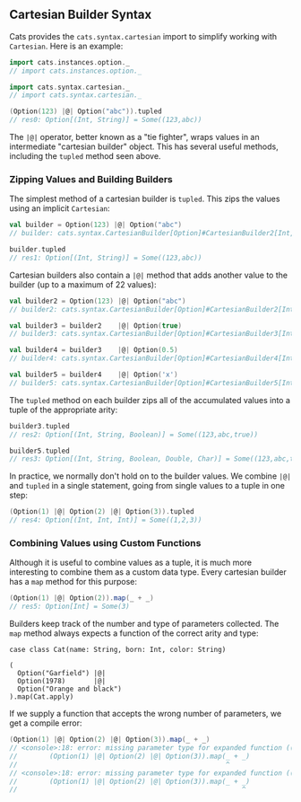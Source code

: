 ## Cartesian Builder Syntax

Cats provides the `cats.syntax.cartesian` import
to simplify working with `Cartesian`.
Here is an example:

```scala
import cats.instances.option._
// import cats.instances.option._

import cats.syntax.cartesian._
// import cats.syntax.cartesian._

(Option(123) |@| Option("abc")).tupled
// res0: Option[(Int, String)] = Some((123,abc))
```

The `|@|` operator, better known as a "tie fighter",
wraps values in an intermediate "cartesian builder" object.
This has several useful methods,
including the `tupled` method seen above.

### Zipping Values and Building Builders

The simplest method of a cartesian builder is `tupled`.
This zips the values using an implicit `Cartesian`:

```scala
val builder = Option(123) |@| Option("abc")
// builder: cats.syntax.CartesianBuilder[Option]#CartesianBuilder2[Int,String] = cats.syntax.CartesianBuilder$CartesianBuilder2@38e3a40c

builder.tupled
// res1: Option[(Int, String)] = Some((123,abc))
```

Cartesian builders also contain a `|@|` method
that adds another value to the builder
(up to a maximum of 22 values):

```scala
val builder2 = Option(123) |@| Option("abc")
// builder2: cats.syntax.CartesianBuilder[Option]#CartesianBuilder2[Int,String] = cats.syntax.CartesianBuilder$CartesianBuilder2@61959476

val builder3 = builder2    |@| Option(true)
// builder3: cats.syntax.CartesianBuilder[Option]#CartesianBuilder3[Int,String,Boolean] = cats.syntax.CartesianBuilder$CartesianBuilder3@475fa7c2

val builder4 = builder3    |@| Option(0.5)
// builder4: cats.syntax.CartesianBuilder[Option]#CartesianBuilder4[Int,String,Boolean,Double] = cats.syntax.CartesianBuilder$CartesianBuilder4@5e528553

val builder5 = builder4    |@| Option('x')
// builder5: cats.syntax.CartesianBuilder[Option]#CartesianBuilder5[Int,String,Boolean,Double,Char] = cats.syntax.CartesianBuilder$CartesianBuilder5@7a016e63
```

The `tupled` method on each builder zips all of the accumulated values
into a tuple of the appropriate arity:

```scala
builder3.tupled
// res2: Option[(Int, String, Boolean)] = Some((123,abc,true))

builder5.tupled
// res3: Option[(Int, String, Boolean, Double, Char)] = Some((123,abc,true,0.5,x))
```

In practice, we normally don't hold on to the builder values.
We combine `|@|` and `tupled` in a single statement,
going from single values to a tuple in one step:

```scala
(Option(1) |@| Option(2) |@| Option(3)).tupled
// res4: Option[(Int, Int, Int)] = Some((1,2,3))
```

### Combining Values using Custom Functions

Although it is useful to combine values as a tuple,
it is much more interesting to combine them as a custom data type.
Every cartesian builder has a `map` method for this purpose:

```scala
(Option(1) |@| Option(2)).map(_ + _)
// res5: Option[Int] = Some(3)
```

Builders keep track of the number and type of parameters collected.
The `map` method always expects a function of the correct arity and type:

```
case class Cat(name: String, born: Int, color: String)

(
  Option("Garfield") |@|
  Option(1978)       |@|
  Option("Orange and black")
).map(Cat.apply)
```

If we supply a function that accepts the wrong number of parameters,
we get a compile error:

```scala
(Option(1) |@| Option(2) |@| Option(3)).map(_ + _)
// <console>:18: error: missing parameter type for expanded function ((x$1, x$2) => x$1.$plus(x$2))
//        (Option(1) |@| Option(2) |@| Option(3)).map(_ + _)
//                                                    ^
// <console>:18: error: missing parameter type for expanded function ((x$1: <error>, x$2) => x$1.$plus(x$2))
//        (Option(1) |@| Option(2) |@| Option(3)).map(_ + _)
//                                                        ^
```
